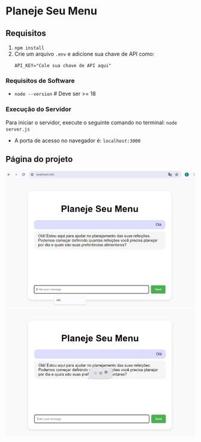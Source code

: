# Planeje Seu Menu

## Requisitos
1. `npm install`
2. Crie um arquivo `.env` e adicione sua chave de API como:
     ```
     API_KEY="Cole sua chave de API aqui"
     ```

### Requisitos de Software
- `node --version` # Deve ser >= 18

### Execução do Servidor
Para iniciar o servidor, execute o seguinte comando no terminal:  `node server.js`


- A porta de acesso no navegador é: `localhost:3000`


## Página do projeto
![imgExemp.png](imgExemp.png)
![imgLoad.png](imgLoad.png)